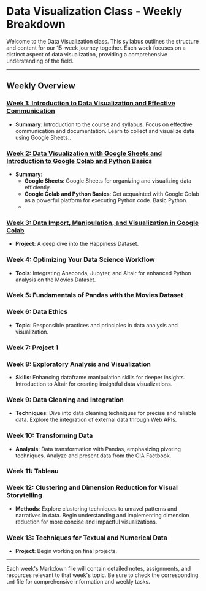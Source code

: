 # Data Visualization Class - Weekly Breakdown

Welcome to the Data Visualization class. This syllabus outlines the structure and content for our 15-week journey together. Each week focuses on a distinct aspect of data visualization, providing a comprehensive understanding of the field.





---

## Weekly Overview

### [Week 1: Introduction to Data Visualization and Effective Communication](week1.md)
- **Summary**: Introduction to the course and syllabus. Focus on effective communication and documentation. Learn to collect and visualize data using Google Sheets..

### [Week 2: Data Visualization with Google Sheets and Introduction to Google Colab and Python Basics](week2.md)
- **Summary**: 
  - **Google Sheets**: Google Sheets for organizing and visualizing data efficiently.
  - **Google Colab and Python Basics**: Get acquainted with Google Colab as a powerful platform for executing Python code. Basic Python.
  - 
### [Week 3: Data Import, Manipulation, and Visualization in Google Colab](Week3.md)
- **Project**: A deep dive into the Happiness Dataset.

### Week 4: Optimizing Your Data Science Workflow
- **Tools**: Integrating Anaconda, Jupyter, and Altair for enhanced Python analysis on the Movies Dataset.

### Week 5: Fundamentals of Pandas with the Movies Dataset

### Week 6: Data Ethics
- **Topic**: Responsible practices and principles in data analysis and visualization.

### Week 7: Project 1

### Week 8: Exploratory Analysis and Visualization
- **Skills**: Enhancing dataframe manipulation skills for deeper insights. Introduction to Altair for creating insightful data visualizations.

### Week 9: Data Cleaning and Integration
- **Techniques**: Dive into data cleaning techniques for precise and reliable data. Explore the integration of external data through Web APIs.

### Week 10: Transforming Data
- **Analysis**: Data transformation with Pandas, emphasizing pivoting techniques. Analyze and present data from the CIA Factbook.

### Week 11: Tableau

### Week 12: Clustering and Dimension Reduction for Visual Storytelling
- **Methods**: Explore clustering techniques to unravel patterns and narratives in data. Begin understanding and implementing dimension reduction for more concise and impactful visualizations.

### Week 13: Techniques for Textual and Numerical Data
- **Project**: Begin working on final projects.

---

Each week's Markdown file will contain detailed notes, assignments, and resources relevant to that week's topic. Be sure to check the corresponding `.md` file for comprehensive information and weekly tasks.
